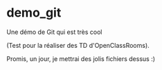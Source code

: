 # demo_git
Une démo de Git qui est  très cool

(Test pour la réaliser des TD d'OpenClassRooms).

Promis, un jour, je mettrai des jolis fichiers dessus :)
